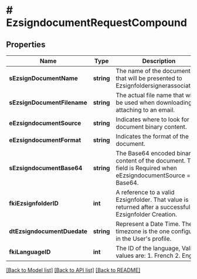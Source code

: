 # # EzsigndocumentRequestCompound

## Properties

Name | Type | Description | Notes
------------ | ------------- | ------------- | -------------
**sEzsignDocumentName** | **string** | The name of the document that will be presented to Ezsignfoldersignerassociations | 
**sEzsignDocumentFilename** | **string** | The actual file name that will be used when downloading or attaching to an email. | 
**eEzsigndocumentSource** | **string** | Indicates where to look for the document binary content. | 
**eEzsigndocumentFormat** | **string** | Indicates the format of the document. | 
**sEzsigndocumentBase64** | **string** | The Base64 encoded binary content of the document.  This field is Required when eEzsigndocumentSource &#x3D; Base64. | [optional] 
**fkiEzsignfolderID** | **int** | A reference to a valid Ezsignfolder.  That value is returned after a successful Ezsignfolder Creation. | 
**dtEzsigndocumentDuedate** | **string** | Represent a Date Time. The timezone is the one configured in the User&#39;s profile. | 
**fkiLanguageID** | **int** | The ID of the language, Valid values are: 1. French 2. English | 

[[Back to Model list]](../../README.md#documentation-for-models) [[Back to API list]](../../README.md#documentation-for-api-endpoints) [[Back to README]](../../README.md)


